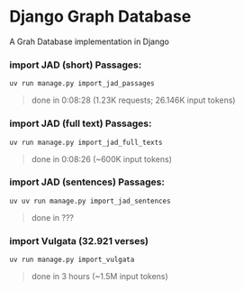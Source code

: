 # Django Graph Database

A Grah Database implementation in Django


### import JAD (short) Passages:
```shell
uv run manage.py import_jad_passages
```

> done in 0:08:28 (1.23K requests; 26.146K input tokens)

### import JAD (full text) Passages:
```shell
uv run manage.py import_jad_full_texts
```

> done in 0:08:26 (~600K input tokens)


### import JAD (sentences) Passages:
```shell
uv uv run manage.py import_jad_sentences
```

> done in ???


### import Vulgata (32.921 verses)
```shell
uv run manage.py import_vulgata
```

> done in 3 hours (~1.5M input tokens)